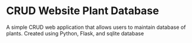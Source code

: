# CRUD Website Plant Database
A simple CRUD web application that allows users to maintain database of plants. Created using Python, Flask, and sqlite database
